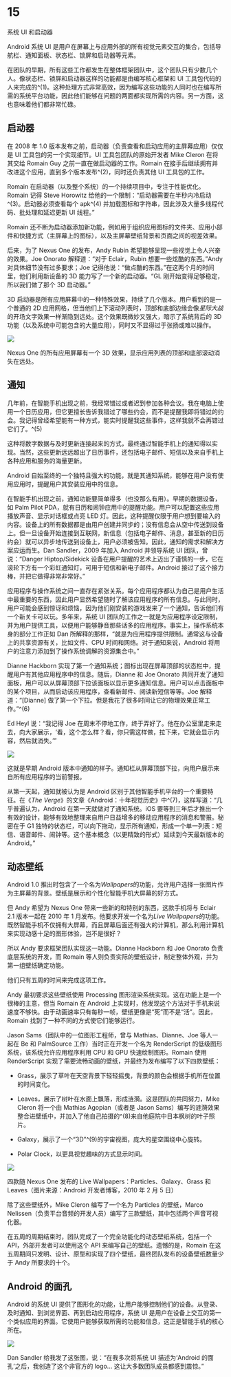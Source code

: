 # 15

系统 UI 和启动器

Android 系统 UI 是用户在屏幕上与应用外部的所有视觉元素交互的集合，包括导航栏、通知面板、状态栏、锁屏和启动器等元素。

在团队的早期，所有这些工作都发生在整体框架团队中，这个团队只有少数几个人。像状态栏、锁屏和启动器这样的功能都是由编写核心框架和 UI 工具包代码的人来完成的^(1)。这种处理方式非常高效，因为编写这些功能的人同时也在编写所需的系统平台功能，因此他们能够在问题的两面都实现所需的内容。另一方面，这也意味着他们都非常忙碌。

## 启动器

在 2008 年 1.0 版本发布之前，启动器（负责查看和启动应用的主屏幕应用）仅仅是 UI 工具包的另一个实现细节。UI 工具包团队的原始开发者 Mike Cleron 在将其交给 Romain Guy 之前一直在做启动器的工作。Romain 在接手后继续拥有并改进这个应用，直到多个版本发布^(2)，同时还负责其他 UI 工具包的工作。

Romain 在启动器（以及整个系统）的一个持续项目中，专注于性能优化。Romain 记得 Steve Horowitz 给他的一个限制：“启动器需要在半秒内冷启动^(3)。启动器必须查看每个 apk^(4) 并加载图标和字符串，因此涉及大量多线程代码、批处理和延迟更新 UI 线程。”

Romain 还不断为启动器添加新功能，例如用于组织应用图标的文件夹、应用小部件和快捷方式（主屏幕上的图标），以及主屏幕壁纸背景和页面之间的视差效果。

后来，为了 Nexus One 的发布，Andy Rubin 希望能够呈现一些视觉上令人兴奋的效果。Joe Onorato 解释道：“对于 Eclair，Rubin 想要一些炫酷的东西。”Andy 对具体细节没有过多要求；Joe 记得他说：“做点酷的东西。”在这两个月的时间里，他们利用新设备的 3D 能力写了一个新的启动器。“GL 刚开始变得足够稳定，所以我们做了那个 3D 启动器。”

3D 启动器是所有应用屏幕中的一种特殊效果，持续了几个版本。用户看到的是一个普通的 2D 应用网格，但当他们上下滚动列表时，顶部和底部边缘会像*星际大战*的开场文字效果一样渐隐到远处。这个效果既微妙又强大，暗示了系统背后的 3D 功能（以及系统中可能包含的大量应用），同时又不显得过于张扬或难以操作。

![](img/f15001.png)

Nexus One 的所有应用屏幕有一个 3D 效果，显示应用列表的顶部和底部滚动消失在远处。

## 通知

几年前，在智能手机出现之前，我经常错过或者迟到参加各种会议。我在电脑上使用一个日历应用，但它更擅长告诉我错过了哪些约会，而不是提醒我即将错过的约会。我记得曾经希望能有一种方式，能实时提醒我这些事件，这样我就不会再错过它们了。^(5)

这种将数字数据与及时更新连接起来的方式，最终通过智能手机上的通知得以实现。当然，这些更新远远超出了日历事件，还包括电子邮件、短信以及来自手机上各种应用和服务的海量更新。

Android 自始至终的一个独特且强大的功能，就是其通知系统，能够在用户没有使用应用时，提醒用户其安装应用中的信息。

在智能手机出现之前，通知功能要简单得多（也没那么有用）。早期的数据设备，如 Palm Pilot PDA，就有日历和闹钟应用中的提醒功能。用户可以配置这些应用播放声音、显示对话框或点亮 LED 灯。因此，这种提醒仅限于用户想到要输入的内容。设备上的所有数据都是由用户创建并同步的；没有信息会从空中传送到设备上。但一旦设备开始连接到互联网，新信息（包括电子邮件、消息，甚至新的日历约会）就可以异步地传送到设备上，用户必须被告知。因此，通知的需求和解决方案应运而生。Dan Sandler，2009 年加入 Android 并领导系统 UI 团队，曾说：“Danger Hiptop/Sidekick 设备在用户提醒的艺术上迈出了谨慎的一步，它在滚轮下方有一个彩虹通知灯，可用于短信和新电子邮件。Android 接过了这个接力棒，并把它做得非常非常好。”

应用程序与操作系统之间一直存在紧张关系。每个应用程序都认为自己是用户生活中最重要的东西，因此用户显然希望随时了解该应用程序的所有信息。与此同时，用户可能会感到惊讶和烦恼，因为他们刚安装的游戏发来了一个通知，告诉他们有一个新关卡可以玩。多年来，系统 UI 团队的工作之一就是为应用程序设定限制，并为用户提供工具，以便用户能够静音那些话多的应用程序。事实上，操作系统本身的部分工作正如 Dan 所解释的那样，“就是为应用程序提供限制。通常这与设备上的共享资源有关，比如文件、CPU 时间和网络。对于通知来说，Android 将用户的注意力添加到了操作系统调解的资源集合中。”

Dianne Hackborn 实现了第一个通知系统；图标出现在屏幕顶部的状态栏中，提醒用户有其他应用程序中的信息。随后，Dianne 和 Joe Onorato 共同开发了通知面板，用户可以从屏幕顶部下拉该面板以显示更多通知信息。用户可以点击面板中的某个项目，从而启动该应用程序，查看新邮件、阅读新短信等等。Joe 解释道：“[Dianne] 做了第一个下拉。但是我花了很多时间让它的物理效果正常工作。”^(6)

Ed Heyl 说：“我记得 Joe 在周末不停地工作，终于弄好了。他在办公室里走来走去，向大家展示，‘看，这个怎么样？看，你只需这样做，拉下来，它就会显示内容，然后就消失。’”

![](img/f15002.png)

这就是早期 Android 版本中通知的样子。通知栏从屏幕顶部下拉，向用户展示来自所有应用程序的当前警报。

从第一天起，通知就被认为是 Android 区别于其他智能手机平台的一个重要特征。在《*The Verge*》的文章《Android：十年视觉历史》中^(7)，这样写道：“几乎普遍认为，Android 在第一天就做对了通知系统。iOS 要等到三年后才推出一个有效的设计，能够有效地整理来自用户日益增多的移动应用程序的消息和警报。秘密在于 G1 独特的状态栏，可以向下拖动，显示所有通知，形成一个单一列表：短信、语音邮件、闹钟等。这个基本概念（以更精致的形式）延续到今天最新版本的 Android。”

## 动态壁纸

Android 1.0 推出时包含了一个名为*Wallpapers*的功能，允许用户选择一张图片作为主屏幕的背景。壁纸是展示和个性化智能手机大屏幕的好方式。

但 Andy 希望为 Nexus One 带来一些新的和特别的东西，这款手机将与 Eclair 2.1 版本一起在 2010 年 1 月发布。他要求开发一个名为*Live Wallpapers*的功能。既然智能手机不仅拥有大屏幕，而且屏幕后面还有强大的计算机，那么利用计算机来实现动感十足的图形体验，岂不是很好？

所以 Andy 要求框架团队实现这一功能。Dianne Hackborn 和 Joe Onorato 负责底层系统的开发，而 Romain 等人则负责实际的壁纸设计，制定整体外观，并为第一组壁纸确定功能。

他们只有五周的时间来完成这项工作。

Andy 最初要求这些壁纸使用 Processing 图形渲染系统实现。这在功能上是一个很棒的主意，但当 Romain 在 Android 上实现时，他发现这个方法对于手机来说速度不够快。由于动画速率只有每秒一帧，壁纸更像是“死”而不是“活”。因此，Romain 找到了一种不同的方式使它们能够运行。

Jason Sams（团队中的一位图形工程师，曾与 Mathias、Dianne、Joe 等人一起在 Be 和 PalmSource 工作）当时正在开发一个名为 RenderScript 的低级图形系统，该系统允许应用程序利用 CPU 和 GPU 快速绘制图形。Romain 使用 RenderScript 实现了需要流畅动画的壁纸，并最终为发布编写了以下四款壁纸：

+   Grass，展示了草叶在天空背景下轻轻摇曳，背景的颜色会根据手机所在位置的时间变化。

+   Leaves，展示了树叶在水面上飘落，形成涟漪。这是团队的共同努力，Mike Cleron 将一个由 Mathias Agopian（或者是 Jason Sams）编写的涟漪效果整合进壁纸中，并加入了他自己拍摄的^(8)来自他庭院中日本枫树的叶子照片。

+   Galaxy，展示了一个“3D”^(9)的宇宙视图，庞大的星空围绕中心旋转。

+   Polar Clock，以更具视觉趣味的方式显示时间。

![](img/f15003.png)

四款随 Nexus One 发布的 Live Wallpapers：Particles、Galaxy、Grass 和 Leaves（图片来源：Android 开发者博客，2010 年 2 月 5 日）

除了这些壁纸外，Mike Cleron 编写了一个名为 Particles 的壁纸，Marco Nelissen（负责平台音频的开发人员）编写了三款壁纸，其中包括两个声音可视化器。

在五周的周期结束时，团队完成了一个完全功能化的动态壁纸系统，包括一个 API，外部开发者可以使用这个 API 来编写自己的壁纸。遗憾的是，Romain 在这五周期间只发明、设计、原型和实现了四个壁纸，最终团队发布的设备壁纸数量少于 Andy 所要求的十个。

## Android 的面孔

Android 的系统 UI 提供了图形化的功能，让用户能够控制他们的设备。从登录、及时通知、到浏览界面、再到启动应用程序，系统 UI 是用户在设备上交互的第一个类似应用的界面。它使用户能够获取所需的功能和信息，这正是智能手机的核心所在。

![](img/f15004.png)

Dan Sandler 给我发了这张图，说：“在我多次将系统 UI 描述为‘Android 的面孔’之后，我创造了这个非官方的 logo... 这让大多数团队成员都感到震惊。”
